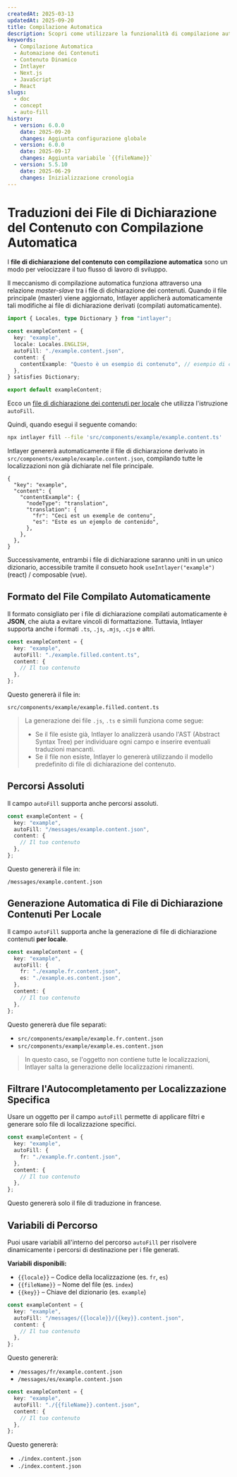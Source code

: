 ```yaml
---
createdAt: 2025-03-13
updatedAt: 2025-09-20
title: Compilazione Automatica
description: Scopri come utilizzare la funzionalità di compilazione automatica in Intlayer per popolare automaticamente i contenuti basati su modelli predefiniti. Segui questa documentazione per implementare efficacemente le funzionalità di compilazione automatica nel tuo progetto.
keywords:
  - Compilazione Automatica
  - Automazione dei Contenuti
  - Contenuto Dinamico
  - Intlayer
  - Next.js
  - JavaScript
  - React
slugs:
  - doc
  - concept
  - auto-fill
history:
  - version: 6.0.0
    date: 2025-09-20
    changes: Aggiunta configurazione globale
  - version: 6.0.0
    date: 2025-09-17
    changes: Aggiunta variabile `{{fileName}}`
  - version: 5.5.10
    date: 2025-06-29
    changes: Inizializzazione cronologia
---
```


# Traduzioni dei File di Dichiarazione del Contenuto con Compilazione Automatica

I **file di dichiarazione del contenuto con compilazione automatica** sono un modo per velocizzare il tuo flusso di lavoro di sviluppo.

Il meccanismo di compilazione automatica funziona attraverso una relazione _master-slave_ tra i file di dichiarazione dei contenuti. Quando il file principale (master) viene aggiornato, Intlayer applicherà automaticamente tali modifiche ai file di dichiarazione derivati (compilati automaticamente).

```ts fileName="src/components/example/example.content.ts"
import { Locales, type Dictionary } from "intlayer";

const exampleContent = {
  key: "example",
  locale: Locales.ENGLISH,
  autoFill: "./example.content.json",
  content: {
    contentExample: "Questo è un esempio di contenuto", // esempio di contenuto
  },
} satisfies Dictionary;

export default exampleContent;
```

Ecco un [file di dichiarazione dei contenuti per locale](https://github.com/aymericzip/intlayer/blob/main/docs/docs/it/per_locale_file.md) che utilizza l'istruzione `autoFill`.

Quindi, quando esegui il seguente comando:

```bash
npx intlayer fill --file 'src/components/example/example.content.ts'
```

Intlayer genererà automaticamente il file di dichiarazione derivato in `src/components/example/example.content.json`, compilando tutte le localizzazioni non già dichiarate nel file principale.

```json5 fileName="src/components/example/example.content.json"
{
  "key": "example",
  "content": {
    "contentExample": {
      "nodeType": "translation",
      "translation": {
        "fr": "Ceci est un exemple de contenu",
        "es": "Este es un ejemplo de contenido",
      },
    },
  },
}
```

Successivamente, entrambi i file di dichiarazione saranno uniti in un unico dizionario, accessibile tramite il consueto hook `useIntlayer("example")` (react) / composable (vue).

## Formato del File Compilato Automaticamente

Il formato consigliato per i file di dichiarazione compilati automaticamente è **JSON**, che aiuta a evitare vincoli di formattazione. Tuttavia, Intlayer supporta anche i formati `.ts`, `.js`, `.mjs`, `.cjs` e altri.

```ts fileName="src/components/example/example.content.ts"
const exampleContent = {
  key: "example",
  autoFill: "./example.filled.content.ts",
  content: {
    // Il tuo contenuto
  },
};
```

Questo genererà il file in:

```
src/components/example/example.filled.content.ts
```

> La generazione dei file `.js`, `.ts` e simili funziona come segue:
>
> - Se il file esiste già, Intlayer lo analizzerà usando l'AST (Abstract Syntax Tree) per individuare ogni campo e inserire eventuali traduzioni mancanti.
> - Se il file non esiste, Intlayer lo genererà utilizzando il modello predefinito di file di dichiarazione del contenuto.

## Percorsi Assoluti

Il campo `autoFill` supporta anche percorsi assoluti.

```ts fileName="src/components/example/example.content.ts"
const exampleContent = {
  key: "example",
  autoFill: "/messages/example.content.json",
  content: {
    // Il tuo contenuto
  },
};
```

Questo genererà il file in:

```
/messages/example.content.json
```

## Generazione Automatica di File di Dichiarazione Contenuti Per Locale

Il campo `autoFill` supporta anche la generazione di file di dichiarazione contenuti **per locale**.

```ts fileName="src/components/example/example.content.ts"
const exampleContent = {
  key: "example",
  autoFill: {
    fr: "./example.fr.content.json",
    es: "./example.es.content.json",
  },
  content: {
    // Il tuo contenuto
  },
};
```

Questo genererà due file separati:

- `src/components/example/example.fr.content.json`
- `src/components/example/example.es.content.json`

> In questo caso, se l'oggetto non contiene tutte le localizzazioni, Intlayer salta la generazione delle localizzazioni rimanenti.

## Filtrare l'Autocompletamento per Localizzazione Specifica

Usare un oggetto per il campo `autoFill` permette di applicare filtri e generare solo file di localizzazione specifici.

```ts fileName="src/components/example/example.content.ts"
const exampleContent = {
  key: "example",
  autoFill: {
    fr: "./example.fr.content.json",
  },
  content: {
    // Il tuo contenuto
  },
};
```

Questo genererà solo il file di traduzione in francese.

## Variabili di Percorso

Puoi usare variabili all'interno del percorso `autoFill` per risolvere dinamicamente i percorsi di destinazione per i file generati.

**Variabili disponibili:**

- `{{locale}}` – Codice della localizzazione (es. `fr`, `es`)
- `{{fileName}}` – Nome del file (es. `index`)
- `{{key}}` – Chiave del dizionario (es. `example`)

```ts fileName="src/components/example/index.content.ts"
const exampleContent = {
  key: "example",
  autoFill: "/messages/{{locale}}/{{key}}.content.json",
  content: {
    // Il tuo contenuto
  },
};
```

Questo genererà:

- `/messages/fr/example.content.json`
- `/messages/es/example.content.json`

```ts fileName="src/components/example/index.content.ts"
const exampleContent = {
  key: "example",
  autoFill: "./{{fileName}}.content.json",
  content: {
    // Il tuo contenuto
  },
};
```

Questo genererà:

- `./index.content.json`
- `./index.content.json`
